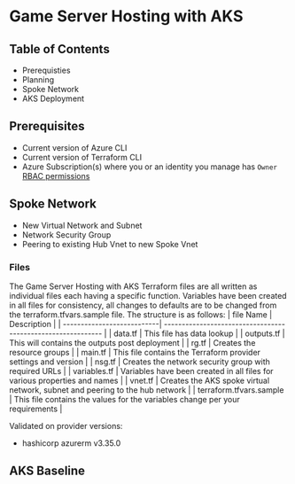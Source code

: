# Game Server Hosting with AKS

## Table of Contents

- Prerequisties
- Planning
- Spoke Network
- AKS Deployment

## Prerequisites

- Current version of Azure CLI
- Current version of Terraform CLI
- Azure Subscription(s) where you or an identity you manage has `Owner` [RBAC permissions](https://docs.microsoft.com/en-us/azure/role-based-access-control/built-in-roles#owner)

## Spoke Network

- New Virtual Network and Subnet
- Network Security Group
- Peering to existing Hub Vnet to new Spoke Vnet

### Files

The Game Server Hosting with AKS Terraform files are all written as individual files each having a specific function. Variables have been created in all files for consistency, all changes to defaults are to be changed from the terraform.tfvars.sample file. The structure is as follows:
| file Name                  | Description                                                  |
| ---------------------------| ------------------------------------------------------------ |
| data.tf                    | This file has data lookup |
| outputs.tf                  | This will contains the outputs post deployment |
| rg.tf                      | Creates the resource groups |
| main.tf                    | This file contains the Terraform provider settings and version |
| nsg.tf                     | Creates the network security group with required URLs |
| variables.tf               | Variables have been created in all files for various properties and names |
| vnet.tf                    | Creates the AKS spoke virtual network, subnet and peering to the hub network |
| terraform.tfvars.sample    | This file contains the values for the variables change per your requirements |

Validated on provider versions:

- hashicorp azurerm v3.35.0

## AKS Baseline